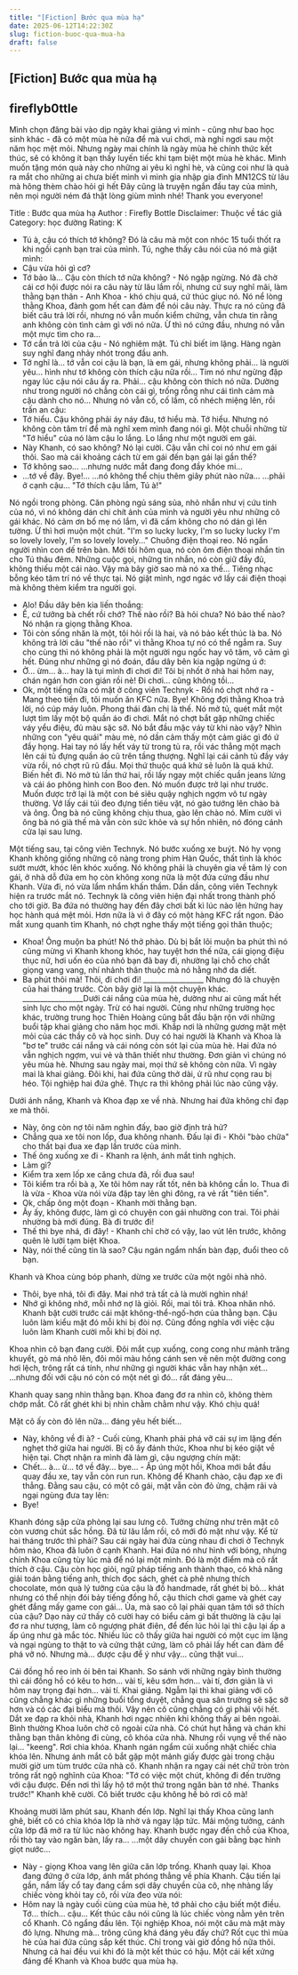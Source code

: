 ```yaml
---
title: "[Fiction] Bước qua mùa hạ"
date: 2025-06-12T14:22:30Z
slug: fiction-buoc-qua-mua-ha
draft: false
---
```


## [Fiction] Bước qua mùa hạ

## fireflyb0ttle

Mình chọn đăng bài vào dịp ngày khai giảng vì mình - cũng như bao học sinh khác - đã có một mùa hè nữa để mà vui chơi, mà nghỉ ngơi sau một năm học mệt mỏi. Nhưng ngày mai chính là ngày mùa hè chính thức kết thúc, sẽ có không ít bạn thấy luyến tiếc khi tạm biệt một mùa hè khác. Mình muốn tặng món quà này cho những ai yêu kì nghỉ hè, và cũng coi như là quà ra mắt cho những ai chưa biết mình vì mình gia nhập gia đình MN12CS từ lâu mà hông thèm chào hỏi gì hết  Đây cũng là truyện ngắn đầu tay của mình, nên mọi người ném đá thật lòng giùm mình nhé! Thank you everyone!
 
Title : Bước qua mùa hạ
 Author : Firefly Bottle
 Disclaimer: Thuộc về tác giả
 Category: học đường
 Rating: K
 
- Tú à, cậu có thích tớ không?
Đó là câu mà một con nhóc 15 tuổi thốt ra khi ngồi cạnh bạn trai của mình.
Tú, nghe thấy câu nói của nó mà giật mình:
- Cậu vừa hỏi gì cơ?
- Tớ bảo là... Cậu còn thích tớ nữa không? - Nó ngập ngừng.
Nó đã chờ cái cơ hội được nói ra câu này từ lâu lắm rồi, nhưng cứ suy nghĩ mãi, làm thằng bạn thân - Anh Khoa - khó chịu quá, cứ thúc giục nó. Nó nể lòng thằng Khoa, đành gom hết can đảm để nói câu này.
Thực ra nó cũng đã biết câu trả lời rồi, nhưng nó vẫn muốn kiểm chứng, vẫn chưa tin rằng anh không còn tình cảm gì với nó nữa. Ừ thì nó cứng đầu, nhưng nó vẫn một mực tìm cho ra...
- Tớ cần trả lời của cậu - Nó nghiêm mặt.
Tú chỉ biết im lặng. Hàng ngàn suy nghĩ đang nhảy nhót trong đầu anh.
- Tớ nghĩ là... tớ vẫn coi cậu là bạn, là em gái, nhưng không phải... là người yêu... hình như tớ không còn thích cậu nữa rồi...
Tim nó như ngừng đập ngay lúc cậu nói câu ấy ra. Phải... cậu không còn thích nó nữa.
Dường như trong người nó chẳng còn cái gì, trống rỗng như cái tình cảm mà cậu dành cho nó... Nhưng nó vẫn cố, cố lắm, cố nhéch miệng lên, rồi trấn an cậu:
- Tớ hiểu. Cậu không phải áy náy đâu, tớ hiểu mà. Tớ hiểu.
Nhưng nó không còn tâm trí để mà nghĩ xem mình đang nói gì. Một chuỗi những từ "Tớ hiểu" của nó làm cậu lo lắng. Lo lắng như một người em gái.
- Này Khanh, có sao không?
Nó lại cười. Cậu vẫn chỉ coi nó như em gái thôi. Sao mà cái khoảng cách từ em gái đến bạn gái lại gần thế?
- Tớ không sao...
...nhưng nước mắt đang đong đầy khóe mi...
- ...tớ về đây. Bye!...
...nó không thể chịu thêm giây phút nào nữa...
...phải ở cạnh cậu...
"Tớ thích cậu lắm, Tú à!"
 
Nó ngồi trong phòng. Căn phòng ngủ sáng sủa, nhỏ nhắn như vị cứu tinh của nó, vì nó không dán chi chít ảnh của mình và người yêu như những cô gái khác. Nó cảm ơn bố mẹ nó lắm, vì đã cấm không cho nó dán gì lên tường. Ừ thì hơi muộn một chút.
"I'm so lucky lucky, I'm so lucky lucky
I'm so lovely lovely, I'm so lovely lovely..."
Chuông điện thoại reo. Nó ngẩn người nhìn con dế trên bàn. Mới tối hôm qua, nó còn ôm điện thoại nhắn tin cho Tú thâu đêm. Những cuộc gọi, những tin nhắn, nó còn giữ đầy đủ, không thiếu một cái nào. Vậy mà bây giờ sao mà nó xa thế...
Tiêng nhạc bỗng kéo tâm trí nó về thực tại. Nó giật mình, ngơ ngác vớ lấy cái điện thoại mà không thèm kiểm tra người gọi.
- Alo!
Đầu dây bên kia liến thoắng:
- Ế, cứ tưởng bà chết rồi chớ? Thế nào rồi? Bà hỏi chưa? Nó bảo thế nào?
Nó nhận ra giọng thằng Khoa.
- Tôi còn sống nhăn là một, tôi hỏi rồi là hai, và nó bảo kết thúc là ba.
Nó không trả lời câu "thế nào rồi" vì thằng Khoa tự nó có thể ngẫm ra. Suy cho cùng thì nó không phải là một người ngu ngốc hay vô tâm, vô cảm gì hết.
Đúng như những gì nó đoán, đầu dây bên kia ngập ngừng ú ớ:
- Ờ... ừm... à... hay là tụi mình đi chơi đi! Tôi bị nhốt ở nhà hai hôm nay, chán ngán hơn con gián rồi nè!
Đi chơi... cũng không tồi...
- Ok, một tiếng nữa có mặt ở công viên Technyk - Rồi nó chợt nhớ ra - Mang theo tiền đi, tôi muốn ăn KFC nữa. Bye!
Không đợi thằng Khoa trả lời, nó cúp máy luôn. Phong thái đàn chị là thế.
Nó mở tủ, quét mắt một lượt tìm lấy một bộ quần áo đi chơi. Mắt nó chợt bắt gặp những chiếc váy yểu điệu, đủ màu sặc sỡ. Nó bắt đầu mặc váy từ khi nào vậy? Nhìn những con "yêu quái" màu mè, nó dần cảm thấy một cảm giác gì đó ứ đầy họng. Hai tay nó lấy hết váy từ trong tủ ra, rồi vác thẳng một mạch lên cái tủ đựng quần áo cũ trên tầng thượng. Nghĩ lại cái cảnh tủ đầy váy vừa rồi, nó chợt rũ rũ đầu. Mọi thứ thuộc quá khứ sẽ luôn là quá khứ. Biến hết đi.
Nó mở tủ lần thứ hai, rồi lấy ngay một chiếc quần jeans lửng và cái áo phông hình con Boo đen. Nó muốn được trở lại như trước. Muốn được trở lại là một con bé siêu quậy nghịch ngợm vô tư ngày thường.
Vớ lấy cái túi đeo đựng tiền tiêu vặt, nó gào tướng lên chào bà và ông. Ông bà nó cũng không chịu thua, gào lên chào nó. Mỉm cười vì ông bà nó già thế mà vẫn còn sức khỏe và sự hồn nhiên, nó đóng cánh cửa lại sau lưng.
 
Một tiếng sau, tại công viên Technyk.
Nó bước xuống xe buýt. Nó hy vọng Khanh không giống những cô nàng trong phim Hàn Quốc, thất tình là khóc sướt mướt, khóc lên khóc xuống. Nó không phải là chuyên gia về tâm lý con gái, ở nhà dỗ đứa em họ còn không xong nữa là một đứa cứng đầu như Khanh. Vừa đi, nó vừa lẩm nhẩm khấn thầm. Dần dần, công viên Technyk hiện ra trước mắt nó. Technyk là công viên hiện đại nhất trong thành phố cho tới giờ. Ba đứa nó thường hay đến đây chơi bất kì lúc nào lên hứng hay học hành quá mệt mỏi. Hơn nữa là vì ở đây có một hàng KFC rất ngon.
Đảo mắt xung quanh tìm Khanh, nó chợt nghe thấy một tiếng gọi thân thuộc;
- Khoa! Ông muộn ba phút!
Nó thở phào. Dù bị bắt lõi muộn ba phút thì nó cũng mừng vì Khanh khong khóc, hay tuyệt hơn thế nữa, cái giọng điệu thục nữ, hơi uốn éo của nhỏ bạn đã bay đi, nhường lại chỗ cho chất giọng vang vang, nhí nhảnh thân thuộc mà nó hằng nhớ da diết.
- Ba phút thôi mà! Thôi, đi chơi đi!
_________________​ 
Nhưng đó là chuyện của hai tháng trước.
Còn bây giờ lại là một chuyện khác.
_________________​Dưới cái nắng của mùa hè, dường như ai cũng mất hết sinh lực cho một ngày. Trừ có hai người.
Cũng như những trường học khác, trường trung học Thiên Hoàng cũng bắt đầu bận rộn với những buổi tập khai giảng cho năm học mới. Khắp nơi là những gương mặt mệt mỏi của các thầy cô và học sinh. Duy có hai người là Khanh và Khoa là "bơ te" trước cái nắng và cái nóng còn sót lại của mùa hè. Hai đứa nó vẫn nghịch ngợm, vui vẻ và thân thiết như thường. Đơn giản vì chúng nó yêu mùa hè. Nhưng sau ngày mai, mọi thứ sẽ không còn nữa. Vì ngày mai là khai giảng. Đôi khi, hai đứa cũng thở dài, ử rũ như cọng rau bị héo. Tội nghiệp hai đứa ghê. Thực ra thì không phải lúc nào cũng vậy.
 
Dưới ánh nắng, Khanh và Khoa đạp xe về nhà. Nhưng hai đứa không chỉ đạp xe mà thôi.
- Này, ông còn nợ tôi năm nghìn đấy, bao giờ định trả hử?
- Chẳng qua xe tôi non lốp, đua không nhanh. Đấu lại đi - Khôi "bào chữa" cho thất bại đua xe đạp lần trước của mình.
- Thế ông xuống xe đi - Khanh ra lệnh, ánh mắt tinh nghịch.
- Làm gì?
- Kiểm tra xem lốp xe căng chưa đã, rồi đua sau!
- Tôi kiểm tra rồi bà ạ, Xe tôi hôm nay rất tốt, nên bà không cần lo. Thua đi là vừa - Khoa vừa nói vừa đập tay lên ghi đông, ra vẻ rất "tiên tiến".
- Ok, chấp ông một đoạn - Khanh mời thằng bạn.
- Ấy ấy, không được, làm gì có chuyện con gái nhường con trai. Tôi phải nhường bà mới đúng. Bà đi trước đi!
- Thế thì bye nhá, đi đây! - Khanh chỉ chờ có vậy, lao vút lên trước, không quên lè lưỡi tạm biệt Khoa.
- Này, nói thế cũng tin là sao?
Cậu ngán ngẩm nhấn bàn đạp, đuổi theo cô bạn.
 
Khanh và Khoa cùng bóp phanh, dừng xe trước cửa một ngôi nhà nhỏ.
- Thôi, bye nhá, tôi đi đây. Mai nhớ trả tất cả là mười nghìn nhá!
- Nhớ gì không nhớ, mỗi nhớ nợ là giỏi. Rồi, mai tôi trả.
Khoa nhăn nhó. Khanh bật cười trước cái mặt không-thể-ngố-hơn của thằng bạn. Cậu luôn làm kiểu mặt đó mỗi khi bị đòi nợ. Cũng đồng nghĩa với việc cậu luôn làm Khanh cười mỗi khi bị đòi nợ.
 
Khoa nhìn cô bạn đang cười. Đôi mắt cụp xuống, cong cong như mảnh trăng khuyết, gò má nhô lên, đôi môi màu hồng cánh sen vẽ nên một đường cong hơi lệch, trông rất cá tính, như những gì người khác vẫn hay nhận xét...
...nhưng đối với cậu nó còn có một nét gì đó... rất đáng yêu...
 
Khanh quay sang nhìn thằng bạn. Khoa đang đơ ra nhìn cô, không thèm chớp mắt. Cô rất ghét khi bị nhìn chằm chằm như vậy. Khó chịu quá!
 
Mặt cô ấy còn đỏ lên nữa... đáng yêu hết biết...
 
- Này, không về đi à? - Cuối cùng, Khanh phải phá vỡ cái sự im lặng đến nghẹt thở giữa hai người.
Bị cô ấy đánh thức, Khoa như bị kéo giật về hiện tại. Chợt nhận ra mình đã làm gì, cậu ngượng chín mặt:
- Chết... à... ừ... tớ về đây... bye... - Ấp úng một hồi, Khoa mới bắt đầu quay đầu xe, tay vẫn còn run run.
Không để Khanh chào, cậu đạp xe đi thẳng. Đằng sau cậu, có một cô gái, mặt vẫn còn đỏ ửng, chậm rãi và ngại ngùng đưa tay lên:
- Bye!
 
Khanh đóng sập cửa phòng lại sau lưng cô. Tưởng chừng như trên mặt cô còn vương chút sắc hồng. Đã từ lâu lắm rồi, cô mới đỏ mặt như vậy. Kể từ hai tháng trước thì phải?
Sau cái ngày hai đứa cùng nhau đi chơi ở Technyk hôm nào, Khoa đã luôn ở cạnh Khanh. Hai đứa nó như hình với bóng, nhưng chính Khoa cũng tùy lúc mà để nó lại một mình. Đó là một điểm mà cô rất thích ở cậu. Cậu còn học giỏi, ngữ pháp tiếng anh thành thạo, có khả năng giải toán bằng tiếng anh, thích đọc sách, ghét cà phê nhưng thích chocolate, món quà lý tưởng của cậu là đồ handmade, rất ghét bị bỏ... khát nhưng có thể nhịn đói bảy tiếng đồng hồ, cậu thích chơi game và ghét cay ghét đắng mấy game con gái...
Ủa, mà sao cô lại phải quan tâm tới sở thích của cậu?
Dạo này cứ thấy cô cười hay có biểu cảm gì bất thường là cậu lại đơ ra như tượng, làm cô ngượng phát điên, để đến lúc hỏi lại thì cậu lại ấp a ấp úng như gà mắc tóc. Nhiều lúc cô thấy giữa hai người có một cục im lặng và ngại ngùng to thật to và cứng thật cứng, làm cô phải lấy hết can đảm để phá vỡ nó.
Nhưng mà... được cậu để ý như vậy... cũng thật vui...
 
Cái đồng hồ reo inh ỏi bên tai Khanh. So sánh với những ngày bình thường thì cái đồng hồ có kêu to hơn... vài tí, kêu sớm hơn... vài tí, đơn giản là vì hôm nay trọng đại hơn... vài tí. Khai giảng.
Ngẫm lại thì khai giảng với cô cũng chẳng khác gì những buổi tổng duyệt, chẳng qua sân trường sẽ sặc sỡ hơn và có các đại biểu mà thôi. Vậy nên cô cũng chẳng có gì phải vội hết.
Dắt xe đạp ra khỏi nhà, Khanh hơi ngạc nhiên khi không thấy ai bên ngoài. Bình thường Khoa luôn chờ cô ngoài cửa nhà. Có chút hụt hẫng và chán khi thằng bạn thân không đi cùng, cô khóa cửa nhà. Nhưng rồi vụng về thế nào lại... "keeng". Rơi chìa khóa. Khanh ngán ngẩm cúi xuống nhặt chiếc chìa khóa lên. Nhưng ánh mắt cô bắt gặp một mảnh giấy được gài trong chậu mười giờ um tùm trước cửa nhà cô. Khanh nhận ra ngay cái nét chữ tròn tròn trông rất ngộ nghĩnh của Khoa:
"Tớ có việc một chút, không đi đến trường với cậu được. Đến nơi thì lấy hộ tớ một thứ trong ngăn bàn tớ nhé. Thanks trước!"
Khanh khẽ cười. Cô biết trước cậu không hề bỏ rơi cô mà!
 
Khoảng mười lăm phút sau, Khanh đến lớp. Nghĩ lại thấy Khoa cũng lanh ghê, biết cô có chìa khóa lớp là nhờ vả ngay lập tức. Mải mộng tưởng, cánh cửa lớp đã mở ra từ lúc nào không hay. Khanh bước ngay đến chỗ của Khoa, rồi thò tay vào ngăn bàn, lấy ra...
...một dây chuyền con gái bằng bạc hình giọt nước...
- Này - giọng Khoa vang lên giữa căn lớp trống.
Khanh quay lại. Khoa đang đứng ở cửa lớp, ánh mắt phóng thẳng về phía Khanh. Cậu tiến lại gần, nắm lấy cổ tay đang cầm sợi dây chuyền của cô, nhẹ nhàng lấy chiếc vòng khỏi tay cô, rồi vừa đeo vừa nói:
- Hôm nay là ngày cuối cùng của mùa hè, tớ phải cho cậu biết một điều. Tớ... thích... cậu...
Kết thúc câu nói cũng là lúc chiếc vòng nằm yên trên cổ Khanh. Cô ngẩng đầu lên. Tội nghiệp Khoa, nói một câu mà mặt mày đỏ lựng. Nhưng mà... trông cũng khá đáng yêu đấy chứ?
Rốt cục thì mùa hè của hai đứa cũng sắp kết thúc. Chỉ trong vài giờ đồng hồ nữa thôi. Nhưng cả hai đều vui khi đó là một kết thúc có hậu. Một cái kết xứng đáng để Khanh và Khoa bước qua mùa hạ.